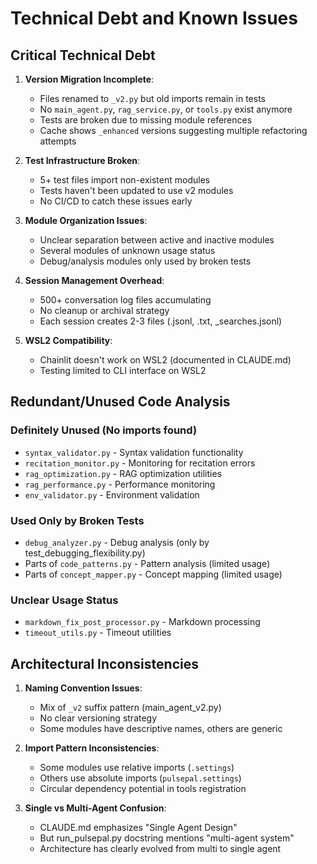 # Technical Debt and Known Issues

## Critical Technical Debt

1. **Version Migration Incomplete**:
   - Files renamed to `_v2.py` but old imports remain in tests
   - No `main_agent.py`, `rag_service.py`, or `tools.py` exist anymore
   - Tests are broken due to missing module references
   - Cache shows `_enhanced` versions suggesting multiple refactoring attempts

2. **Test Infrastructure Broken**:
   - 5+ test files import non-existent modules
   - Tests haven't been updated to use v2 modules
   - No CI/CD to catch these issues early

3. **Module Organization Issues**:
   - Unclear separation between active and inactive modules
   - Several modules of unknown usage status
   - Debug/analysis modules only used by broken tests

4. **Session Management Overhead**:
   - 500+ conversation log files accumulating
   - No cleanup or archival strategy
   - Each session creates 2-3 files (.jsonl, .txt, _searches.jsonl)

5. **WSL2 Compatibility**:
   - Chainlit doesn't work on WSL2 (documented in CLAUDE.md)
   - Testing limited to CLI interface on WSL2

## Redundant/Unused Code Analysis

### Definitely Unused (No imports found)
- `syntax_validator.py` - Syntax validation functionality
- `recitation_monitor.py` - Monitoring for recitation errors
- `rag_optimization.py` - RAG optimization utilities
- `rag_performance.py` - Performance monitoring
- `env_validator.py` - Environment validation

### Used Only by Broken Tests
- `debug_analyzer.py` - Debug analysis (only by test_debugging_flexibility.py)
- Parts of `code_patterns.py` - Pattern analysis (limited usage)
- Parts of `concept_mapper.py` - Concept mapping (limited usage)

### Unclear Usage Status
- `markdown_fix_post_processor.py` - Markdown processing
- `timeout_utils.py` - Timeout utilities

## Architectural Inconsistencies

1. **Naming Convention Issues**:
   - Mix of `_v2` suffix pattern (main_agent_v2.py)
   - No clear versioning strategy
   - Some modules have descriptive names, others are generic

2. **Import Pattern Inconsistencies**:
   - Some modules use relative imports (`.settings`)
   - Others use absolute imports (`pulsepal.settings`)
   - Circular dependency potential in tools registration

3. **Single vs Multi-Agent Confusion**:
   - CLAUDE.md emphasizes "Single Agent Design"
   - But run_pulsepal.py docstring mentions "multi-agent system"
   - Architecture has clearly evolved from multi to single agent
